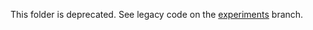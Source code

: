 This folder is deprecated. See legacy code on the [experiments](https://github.com/EleutherAI/sae-auto-interp/tree/Experiments) branch.